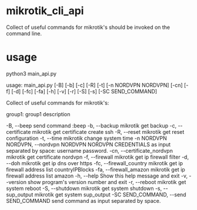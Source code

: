 # mikrotik_cli_api
Collect of useful commands for mikrotik's should be invoked on the command line.
# usage
python3 main_api.py 

usage: main_api.py [-B] [-b] [-c] [-R] [-t] [-n NORDVPN NORDVPN] [-cn] [-f] [-d] [-fc] [-fa] [-h] [-v] [-r] [-S] [-s]
                   [-SC SEND_COMMAND]

Collect of useful commands for mikrotik's:

group1:
  group1 description

  -B, --beep            send command :beep
  -b, --backup          mikrotik get backup
  -c, --certificate     mikrotik get certificate create ssh
  -R, --reset           mikrotik get reset configuration
  -t, --time            mikrotik change system time
  -n NORDVPN NORDVPN, --nordvpn NORDVPN NORDVPN
                        CREDENTIALS as input separated by space: username password.
  -cn, --certificate_nordvpn
                        mikrotik get certificate nordvpn
  -f, --firewall        mikrotik get ip firewall filter
  -d, --doh             mikrotik get ip dns over https
  -fc, --firewall_country
                        mikrotik get ip firewall address list countryIPBlocks
  -fa, --firewall_amazon
                        mikrotik get ip firewall address list amazon
  -h, --help            Show this help message and exit
  -v, --version         show program's version number and exit
  -r, --reboot          mikrotik get system reboot
  -S, --shutdown        mikrotik get system shutdown
  -s, --sup_output      mikrotik get system sup_output
  -SC SEND_COMMAND, --send SEND_COMMAND
                        send command as input separated by space.
